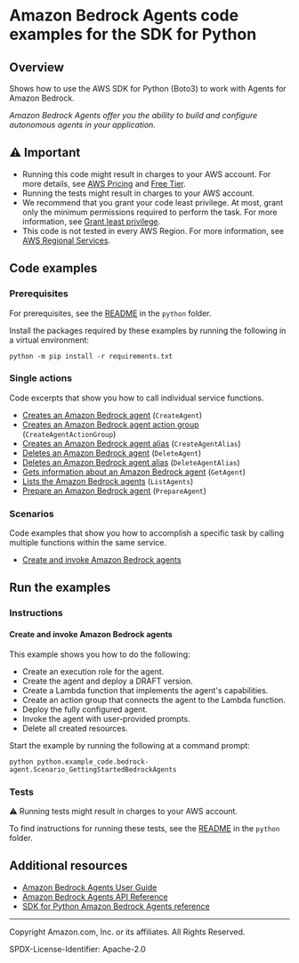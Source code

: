 <!--Generated by WRITEME on 2023-12-12 15:31:19.532416 (UTC)-->
# Amazon Bedrock Agents code examples for the SDK for Python

## Overview

Shows how to use the AWS SDK for Python (Boto3) to work with Agents for Amazon Bedrock.

<!--custom.overview.start-->
<!--custom.overview.end-->

*Amazon Bedrock Agents offer you the ability to build and configure autonomous agents in your application.*

## ⚠ Important

* Running this code might result in charges to your AWS account. For more details, see [AWS Pricing](https://aws.amazon.com/pricing/?aws-products-pricing.sort-by=item.additionalFields.productNameLowercase&aws-products-pricing.sort-order=asc&awsf.Free%20Tier%20Type=*all&awsf.tech-category=*all) and [Free Tier](https://aws.amazon.com/free/?all-free-tier.sort-by=item.additionalFields.SortRank&all-free-tier.sort-order=asc&awsf.Free%20Tier%20Types=*all&awsf.Free%20Tier%20Categories=*all).
* Running the tests might result in charges to your AWS account.
* We recommend that you grant your code least privilege. At most, grant only the minimum permissions required to perform the task. For more information, see [Grant least privilege](https://docs.aws.amazon.com/IAM/latest/UserGuide/best-practices.html#grant-least-privilege).
* This code is not tested in every AWS Region. For more information, see [AWS Regional Services](https://aws.amazon.com/about-aws/global-infrastructure/regional-product-services).

<!--custom.important.start-->
<!--custom.important.end-->

## Code examples

### Prerequisites

For prerequisites, see the [README](../../README.md#Prerequisites) in the `python` folder.

Install the packages required by these examples by running the following in a virtual environment:

```
python -m pip install -r requirements.txt
```

<!--custom.prerequisites.start-->
<!--custom.prerequisites.end-->

### Single actions

Code excerpts that show you how to call individual service functions.

* [Creates an Amazon Bedrock agent](bedrock_agent_wrapper.py#L33) (`CreateAgent`)
* [Creates an Amazon Bedrock agent action group](bedrock_agent_wrapper.py#L62) (`CreateAgentActionGroup`)
* [Creates an Amazon Bedrock agent alias](bedrock_agent_wrapper.py#L97) (`CreateAgentAlias`)
* [Deletes an Amazon Bedrock agent](bedrock_agent_wrapper.py#L119) (`DeleteAgent`)
* [Deletes an Amazon Bedrock agent alias](bedrock_agent_wrapper.py#L140) (`DeleteAgentAlias`)
* [Gets information about an Amazon Bedrock agent](bedrock_agent_wrapper.py#L162) (`GetAgent`)
* [Lists the Amazon Bedrock agents](bedrock_agent_wrapper.py#L186) (`ListAgents`)
* [Prepare an Amazon Bedrock agent](bedrock_agent_wrapper.py#L205) (`PrepareAgent`)

### Scenarios

Code examples that show you how to accomplish a specific task by calling multiple
functions within the same service.

* [Create and invoke Amazon Bedrock agents](python.example_code.bedrock-agent.Scenario_GettingStartedBedrockAgents)

## Run the examples

### Instructions



<!--custom.instructions.start-->
<!--custom.instructions.end-->



#### Create and invoke Amazon Bedrock agents

This example shows you how to do the following:

* Create an execution role for the agent.
* Create the agent and deploy a DRAFT version.
* Create a Lambda function that implements the agent's capabilities.
* Create an action group that connects the agent to the Lambda function.
* Deploy the fully configured agent.
* Invoke the agent with user-provided prompts.
* Delete all created resources.

<!--custom.scenario_prereqs.bedrock-agent_GettingStartedWithBedrockAgents.start-->
<!--custom.scenario_prereqs.bedrock-agent_GettingStartedWithBedrockAgents.end-->

Start the example by running the following at a command prompt:

```
python python.example_code.bedrock-agent.Scenario_GettingStartedBedrockAgents
```


<!--custom.scenarios.bedrock-agent_GettingStartedWithBedrockAgents.start-->
<!--custom.scenarios.bedrock-agent_GettingStartedWithBedrockAgents.end-->

### Tests

⚠ Running tests might result in charges to your AWS account.


To find instructions for running these tests, see the [README](../../README.md#Tests)
in the `python` folder.



<!--custom.tests.start-->
<!--custom.tests.end-->

## Additional resources

* [Amazon Bedrock Agents User Guide](https://docs.aws.amazon.com/bedrock/latest/userguide/agents.html)
* [Amazon Bedrock Agents API Reference](https://docs.aws.amazon.com/bedrock/latest/APIReference/API_Operations_Agents_for_Amazon_Bedrock.html)
* [SDK for Python Amazon Bedrock Agents reference](https://boto3.amazonaws.com/v1/documentation/api/latest/reference/services/bedrock-agent.html)

<!--custom.resources.start-->
<!--custom.resources.end-->

---

Copyright Amazon.com, Inc. or its affiliates. All Rights Reserved.

SPDX-License-Identifier: Apache-2.0